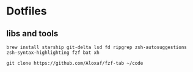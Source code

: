 # Dotfiles

## libs and tools

```
brew install starship git-delta lsd fd ripgrep zsh-autosuggestions zsh-syntax-highlighting fzf bat xh
```

```
git clone https://github.com/Aloxaf/fzf-tab ~/code
```
